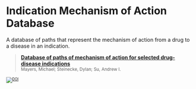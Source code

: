 # Indication Mechanism of Action Database
A database of paths that represent the mechanism of action from a drug to a disease in an indication.

> [**Database of paths of mechanism of action for selected drug-disease indications**](https://zenodo.org/record/3515487)
<br><Small>Mayers, Michael; Steinecke, Dylan; Su, Andrew I.<small><br>

[![DOI](https://zenodo.org/badge/DOI/10.5281/zenodo.3515487.svg)](https://doi.org/10.5281/zenodo.3515487)

